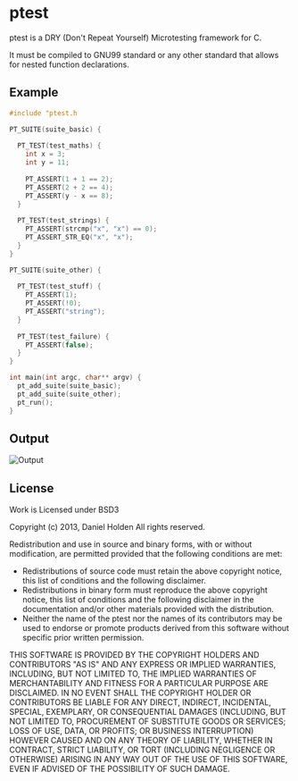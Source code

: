 ptest
=====

ptest is a DRY (Don't Repeat Yourself) Microtesting framework for C.

It must be compiled to GNU99 standard or any other standard that allows for nested function declarations.

Example
-------

```c
#include "ptest.h

PT_SUITE(suite_basic) {
  
  PT_TEST(test_maths) {
    int x = 3;
    int y = 11;
  
    PT_ASSERT(1 + 1 == 2);
    PT_ASSERT(2 + 2 == 4);
    PT_ASSERT(y - x == 8);    
  }
  
  PT_TEST(test_strings) { 
    PT_ASSERT(strcmp("x", "x") == 0);
    PT_ASSERT_STR_EQ("x", "x");
  }
}

PT_SUITE(suite_other) {
  
  PT_TEST(test_stuff) { 
    PT_ASSERT(1);
    PT_ASSERT(!0);
    PT_ASSERT("string");
  }
  
  PT_TEST(test_failure) {
    PT_ASSERT(false);
  }  
}

int main(int argc, char** argv) {
  pt_add_suite(suite_basic);
  pt_add_suite(suite_other);
  pt_run();
}
```

Output
------

![Output](https://raw.github.com/orangeduck/ptest/master/output.png)

License
-------

Work is Licensed under BSD3

Copyright (c) 2013, Daniel Holden
All rights reserved.

Redistribution and use in source and binary forms, with or without modification, are permitted provided that the following conditions are met:

* Redistributions of source code must retain the above copyright notice, this list of conditions and the following disclaimer.
* Redistributions in binary form must reproduce the above copyright notice, this list of conditions and the following disclaimer in the documentation and/or other materials provided with the distribution.
* Neither the name of the ptest nor the names of its contributors may be used to endorse or promote products derived from this software without specific prior written permission.

THIS SOFTWARE IS PROVIDED BY THE COPYRIGHT HOLDERS AND CONTRIBUTORS "AS IS" AND ANY EXPRESS OR IMPLIED WARRANTIES, INCLUDING, BUT NOT LIMITED TO, THE IMPLIED WARRANTIES OF MERCHANTABILITY AND FITNESS FOR A PARTICULAR PURPOSE ARE DISCLAIMED. IN NO EVENT SHALL THE COPYRIGHT HOLDER OR CONTRIBUTORS BE LIABLE FOR ANY DIRECT, INDIRECT, INCIDENTAL, SPECIAL, EXEMPLARY, OR CONSEQUENTIAL DAMAGES (INCLUDING, BUT NOT LIMITED TO, PROCUREMENT OF SUBSTITUTE GOODS OR SERVICES; LOSS OF USE, DATA, OR PROFITS; OR BUSINESS INTERRUPTION) HOWEVER CAUSED AND ON ANY THEORY OF LIABILITY, WHETHER IN CONTRACT, STRICT LIABILITY, OR TORT (INCLUDING NEGLIGENCE OR OTHERWISE) ARISING IN ANY WAY OUT OF THE USE OF THIS SOFTWARE, EVEN IF ADVISED OF THE POSSIBILITY OF SUCH DAMAGE.


